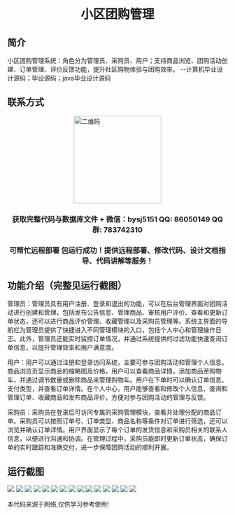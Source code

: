 <p><h1 align="center">小区团购管理</h1></p>

## 简介
小区团购管理系统：角色分为管理员、采购员、用户；支持商品浏览、团购活动创建、订单管理、评价反馈功能，提升社区购物体验与团购效率。    --计算机毕业设计源码；毕设源码；java毕业设计源码


## 联系方式
<img src="https://bs-1329754181.cos.ap-shanghai.myqcloud.com/wx.jpg" alt="二维码" style="display: block; margin: 0 auto;" width="200px">
<p><h3 align="center">获取完整代码与数据库文件 + 微信：bysj5151 QQ: 86050149 QQ群: 783742310</h3></p>
<p><h3 align="center">可帮忙远程部署 包运行成功！提供远程部署、修改代码、设计文档指导、代码讲解等服务！</h3></p>

## 功能介绍（完整见运行截图）
管理员：管理员具有用户注册、登录和退出的功能，可以在后台管理界面对团购活动进行创建和管理，包括发布公告信息、管理商品、审核用户评价、查看和更新订单状态，还可以进行商品评价管理、收藏管理以及采购员管理等。系统主界面的导航栏为管理员提供了快捷进入不同管理模块的入口，包括个人中心和管理操作日志。此外，管理员还能实时监控订单情况，并通过系统提供的过滤功能快速查询订单信息，以提升管理效率和用户满意度。

用户：用户可以通过注册和登录访问系统，主要可参与团购活动和管理个人信息。商品浏览页显示商品的缩略图及价格，用户可以查看商品详情，添加商品至购物车，并通过调节数量或删除商品来管理购物车。用户在下单时可以确认订单信息、支付类型，并查看订单详情。在个人中心，用户能够查看和修改个人信息、查询和管理订单、收藏商品和发布商品评价，方便对参与团购活动的管理与反馈。

采购员：采购员在登录后可访问专属的采购管理模块，查看并处理分配的商品订单。采购员可以按照订单号、订单类型、商品名称等条件对订单进行筛选，还可以浏览并确认订单详情。用户界面显示了每个订单的发货信息和采购员相关的联系人信息，以便进行沟通和协调。在管理过程中，采购员能即时更新订单状态，确保订单的实时跟踪和准确交付，进一步保障团购活动的顺利开展。


## 运行截图
![](https://bs-1329754181.cos.ap-shanghai.myqcloud.com/spring/CommunityGroupPurchaseManagement/img/001.jpg)
![](https://bs-1329754181.cos.ap-shanghai.myqcloud.com/spring/CommunityGroupPurchaseManagement/img/002.jpg)
![](https://bs-1329754181.cos.ap-shanghai.myqcloud.com/spring/CommunityGroupPurchaseManagement/img/003.jpg)
![](https://bs-1329754181.cos.ap-shanghai.myqcloud.com/spring/CommunityGroupPurchaseManagement/img/004.jpg)
![](https://bs-1329754181.cos.ap-shanghai.myqcloud.com/spring/CommunityGroupPurchaseManagement/img/005.jpg)
![](https://bs-1329754181.cos.ap-shanghai.myqcloud.com/spring/CommunityGroupPurchaseManagement/img/006.jpg)
![](https://bs-1329754181.cos.ap-shanghai.myqcloud.com/spring/CommunityGroupPurchaseManagement/img/007.jpg)
![](https://bs-1329754181.cos.ap-shanghai.myqcloud.com/spring/CommunityGroupPurchaseManagement/img/008.jpg)
![](https://bs-1329754181.cos.ap-shanghai.myqcloud.com/spring/CommunityGroupPurchaseManagement/img/009.jpg)
![](https://bs-1329754181.cos.ap-shanghai.myqcloud.com/spring/CommunityGroupPurchaseManagement/img/010.jpg)
![](https://bs-1329754181.cos.ap-shanghai.myqcloud.com/spring/CommunityGroupPurchaseManagement/img/011.jpg)
![](https://bs-1329754181.cos.ap-shanghai.myqcloud.com/spring/CommunityGroupPurchaseManagement/img/012.jpg)
![](https://bs-1329754181.cos.ap-shanghai.myqcloud.com/spring/CommunityGroupPurchaseManagement/img/013.jpg)
![](https://bs-1329754181.cos.ap-shanghai.myqcloud.com/spring/CommunityGroupPurchaseManagement/img/014.jpg)
![](https://bs-1329754181.cos.ap-shanghai.myqcloud.com/spring/CommunityGroupPurchaseManagement/img/015.jpg)

<p>本代码来源于网络,仅供学习参考使用!</p>
